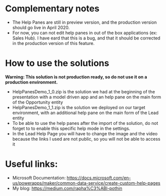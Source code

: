 # Complementary notes
- The Help Panes are still in preview version, and the production version should go live in April 2020.
- For now, you can not edit help panes in out of the box applications (ex: Sales Hub). I have eard that this is a bug, and that it should
be corrected in the production version of this feature.

# How to use the solutions
**Warning: This solution is not production ready, so do not use it on a production environment.**
- HelpPanesDemo_1_0.zip is the solution we had at the beginning of the presentation with a model driven app and an help pane on the main form of the Opportunity entity
- HelpPanesDemo_1_1.zip is the solution we deployed on our target environment, with an additional help pane on the main form of the Lead entity
- To be able to use the help panes after the import of the solution, do not forget to to enable this specific help mode in the settings.
- In the Lead Help Page you will have to change the image and the video because the links I used are not public, so you will not be able to access it

# Useful links:
- Microsoft Documentation: https://docs.microsoft.com/en-us/powerapps/maker/common-data-service/create-custom-help-pages
- My blog: https://medium.com/rapha%C3%ABl-pothin

